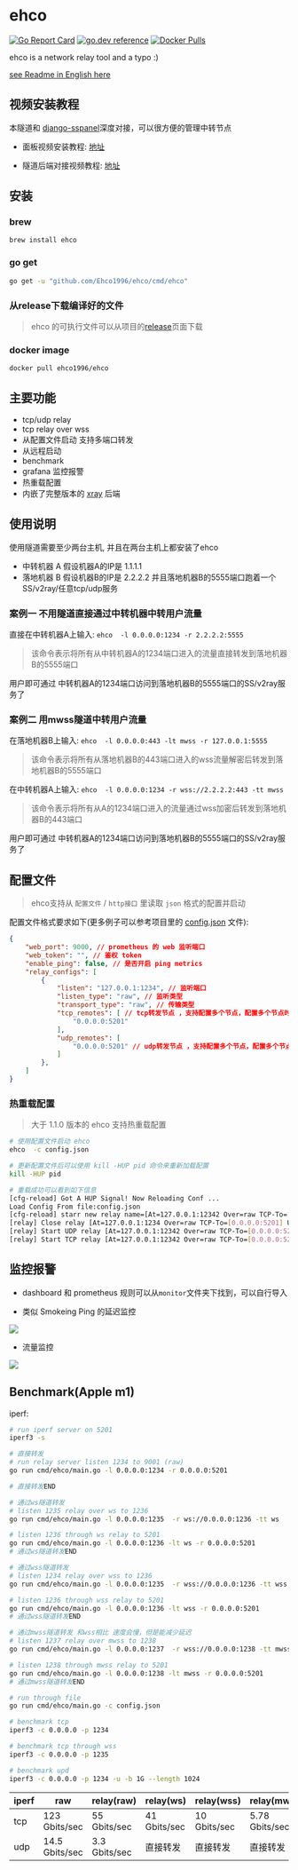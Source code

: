 # ehco

[![Go Report Card](https://goreportcard.com/badge/github.com/Ehco1996/ehco)](https://goreportcard.com/report/github.com/Ehco1996/ehco)
[![go.dev reference](https://img.shields.io/badge/go.dev-reference-007d9c?logo=go&logoColor=white&style=flat-square)](https://pkg.go.dev/github.com/Ehco1996/ehco)
[![Docker Pulls](https://img.shields.io/docker/pulls/ehco1996/ehco)](https://hub.docker.com/r/ehco1996/ehco)

ehco is a network relay tool and a typo :)

[see Readme in English here](README_EN.md)

## 视频安装教程

本隧道和 [django-sspanel](https://github.com/Ehco1996/django-sspanel)深度对接，可以很方便的管理中转节点

* 面板视频安装教程: [地址](https://youtu.be/BRHcdGeufvY)

* 隧道后端对接视频教程: [地址](https://youtu.be/R4U0NZaMUeY)

## 安装

### brew

 `brew install ehco`

### go get

```bash
go get -u "github.com/Ehco1996/ehco/cmd/ehco"
```

### 从release下载编译好的文件

> ehco 的可执行文件可以从项目的[release](https://github.com/Ehco1996/ehco/releases)页面下载

### docker image

 `docker pull ehco1996/ehco`

## 主要功能

* tcp/udp relay
* tcp relay over wss
* 从配置文件启动 支持多端口转发
* 从远程启动
* benchmark
* grafana 监控报警
* 热重载配置
* 内嵌了完整版本的 [xray](https://github.com/XTLS/Xray-core) 后端

## 使用说明

使用隧道需要至少两台主机, 并且在两台主机上都安装了ehco

* 中转机器 A 假设机器A的IP是 1.1.1.1
* 落地机器 B 假设机器B的IP是 2.2.2.2 并且落地机器B的5555端口跑着一个SS/v2ray/任意tcp/udp服务

### 案例一 不用隧道直接通过中转机器中转用户流量

直接在中转机器A上输入: `ehco  -l 0.0.0.0:1234 -r 2.2.2.2:5555`

> 该命令表示将所有从中转机器A的1234端口进入的流量直接转发到落地机器B的5555端口

用户即可通过 中转机器A的1234端口访问到落地机器B的5555端口的SS/v2ray服务了

### 案例二 用mwss隧道中转用户流量

在落地机器B上输入: `ehco  -l 0.0.0.0:443 -lt mwss -r 127.0.0.1:5555`

> 该命令表示将所有从落地机器B的443端口进入的wss流量解密后转发到落地机器B的5555端口

在中转机器A上输入: `ehco  -l 0.0.0.0:1234 -r wss://2.2.2.2:443 -tt mwss`

> 该命令表示将所有从A的1234端口进入的流量通过wss加密后转发到落地机器B的443端口

用户即可通过 中转机器A的1234端口访问到落地机器B的5555端口的SS/v2ray服务了

## 配置文件

> ehco支持从 `配置文件` / `http接口` 里读取 `json` 格式的配置并启动

配置文件格式要求如下(更多例子可以参考项目里的 [config.json](https://github.com/Ehco1996/ehco/blob/master/config.json) 文件):

```json
{
    "web_port": 9000, // prometheus 的 web 监听端口
    "web_token": "", // 鉴权 token
    "enable_ping": false, // 是否开启 ping metrics
    "relay_configs": [
        {
            "listen": "127.0.0.1:1234", // 监听端口
            "listen_type": "raw", // 监听类型
            "transport_type": "raw", // 传输类型
            "tcp_remotes": [ // tcp转发节点 ，支持配置多个节点，配置多个节点时会自动负载均衡
                "0.0.0.0:5201"
            ],
            "udp_remotes": [
                "0.0.0.0:5201" // udp转发节点 ，支持配置多个节点，配置多个节点时会自动负载均衡
            ]
        },
    ]
}
```

### 热重载配置

> 大于 1.1.0 版本的 ehco 支持热重载配置

```sh
# 使用配置文件启动 ehco
ehco  -c config.json

# 更新配置文件后可以使用 kill -HUP pid 命令来重新加载配置
kill -HUP pid

# 重载成功可以看到如下信息
[cfg-reload] Got A HUP Signal! Now Reloading Conf ...
Load Config From file:config.json
[cfg-reload] starr new relay name=[At=127.0.0.1:12342 Over=raw TCP-To=[0.0.0.0:5201] UDP-To=[0.0.0.0:5201] Through=raw]
[relay] Close relay [At=127.0.0.1:1234 Over=raw TCP-To=[0.0.0.0:5201] UDP-To=[0.0.0.0:5201] Through=raw]
[relay] Start UDP relay [At=127.0.0.1:12342 Over=raw TCP-To=[0.0.0.0:5201] UDP-To=[0.0.0.0:5201] Through=raw]
[relay] Start TCP relay [At=127.0.0.1:12342 Over=raw TCP-To=[0.0.0.0:5201] UDP-To=[0.0.0.0:5201] Through=raw]
```

## 监控报警

* dashboard 和 prometheus 规则可以从`monitor`文件夹下找到，可以自行导入

* 类似 Smokeing Ping 的延迟监控

![](monitor/ping.png)

* 流量监控

![](monitor/traffic.png)

## Benchmark(Apple m1)

iperf:

```sh
# run iperf server on 5201
iperf3 -s

# 直接转发
# run relay server listen 1234 to 9001 (raw)
go run cmd/ehco/main.go -l 0.0.0.0:1234 -r 0.0.0.0:5201

# 直接转发END

# 通过ws隧道转发
# listen 1235 relay over ws to 1236
go run cmd/ehco/main.go -l 0.0.0.0:1235  -r ws://0.0.0.0:1236 -tt ws

# listen 1236 through ws relay to 5201
go run cmd/ehco/main.go -l 0.0.0.0:1236 -lt ws -r 0.0.0.0:5201
# 通过ws隧道转发END

# 通过wss隧道转发
# listen 1234 relay over wss to 1236
go run cmd/ehco/main.go -l 0.0.0.0:1235  -r wss://0.0.0.0:1236 -tt wss

# listen 1236 through wss relay to 5201
go run cmd/ehco/main.go -l 0.0.0.0:1236 -lt wss -r 0.0.0.0:5201
# 通过wss隧道转发END

# 通过mwss隧道转发 和wss相比 速度会慢，但是能减少延迟
# listen 1237 relay over mwss to 1238
go run cmd/ehco/main.go -l 0.0.0.0:1237  -r wss://0.0.0.0:1238 -tt mwss

# listen 1238 through mwss relay to 5201
go run cmd/ehco/main.go -l 0.0.0.0:1238 -lt mwss -r 0.0.0.0:5201
# 通过mwss隧道转发END

# run through file
go run cmd/ehco/main.go -c config.json

# benchmark tcp
iperf3 -c 0.0.0.0 -p 1234

# benchmark tcp through wss
iperf3 -c 0.0.0.0 -p 1235

# benchmark upd
iperf3 -c 0.0.0.0 -p 1234 -u -b 1G --length 1024

```

| iperf | raw | relay(raw) | relay(ws) |relay(wss) | relay(mwss)|
| ---- | ----  | ---- | ---- | ---- | ---- |
| tcp  | 123 Gbits/sec | 55 Gbits/sec | 41 Gbits/sec | 10 Gbits/sec | 5.78 Gbits/sec |
| udp  | 14.5 Gbits/sec | 3.3 Gbits/sec | 直接转发 | 直接转发 | 直接转发 |
